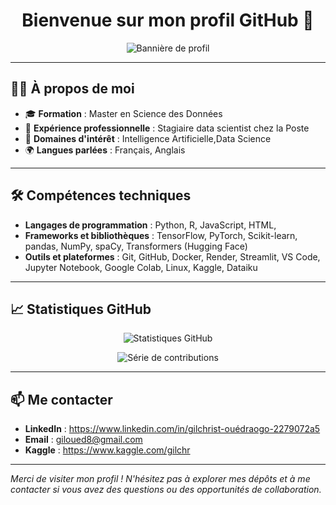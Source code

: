 <h1 align="center">Bienvenue sur mon profil GitHub 👋</h1>

<p align="center">
  <img src="https://zupimages.net/up/25/15/hooz.jpeg" alt="Bannière de profil" />
</p>

---

## 👨‍💻 À propos de moi

- 🎓 **Formation** : Master en  Science des Données
- 💼 **Expérience professionnelle** : Stagiaire data scientist chez la Poste
- 🎯 **Domaines d'intérêt** : Intelligence Artificielle,Data Science
- 🌍 **Langues parlées** : Français, Anglais

---

## 🛠️ Compétences techniques

- **Langages de programmation** : Python, R, JavaScript, HTML,
- **Frameworks et bibliothèques** : TensorFlow, PyTorch, Scikit-learn, pandas, NumPy, spaCy, Transformers (Hugging Face)
- **Outils et plateformes** : Git, GitHub, Docker, Render, Streamlit, VS Code, Jupyter Notebook, Google Colab, Linux, Kaggle, Dataiku

---

## 📈 Statistiques GitHub

<p align="center">
  <img src="https://github-readme-stats.vercel.app/api?username=Gilchristttt&show_icons=true&theme=dark" alt="Statistiques GitHub" />
</p>

<p align="center">
  <img src="https://github-readme-streak-stats.herokuapp.com/?user=Gilchristttt&theme=dark" alt="Série de contributions" />
</p>

---

## 📫 Me contacter

- **LinkedIn** : https://www.linkedin.com/in/gilchrist-ouédraogo-2279072a5
- **Email** : giloued8@gmail.com
- **Kaggle** : https://www.kaggle.com/gilchr

---

*Merci de visiter mon profil ! N'hésitez pas à explorer mes dépôts et à me contacter si vous avez des questions ou des opportunités de collaboration.*
